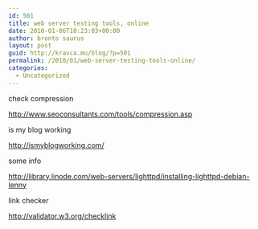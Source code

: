 ```yaml
---
id: 501
title: web server testing tools, online
date: 2010-01-06T10:23:03+00:00
author: bronto saurus
layout: post
guid: http://kravca.mu/blog/?p=501
permalink: /2010/01/web-server-testing-tools-online/
categories:
  - Uncategorized
---
```

check compression
  
<http://www.seoconsultants.com/tools/compression.asp>

is my blog working
  
<http://ismyblogworking.com/>

some info
  
<http://library.linode.com/web-servers/lighttpd/installing-lighttpd-debian-lenny>

link checker
  
<http://validator.w3.org/checklink>